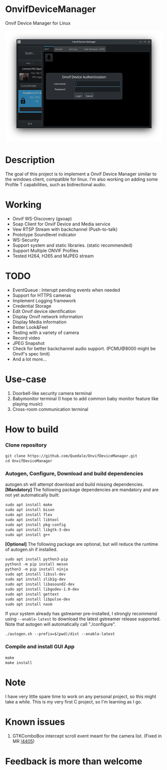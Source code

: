 # OnvifDeviceManager
Onvif Device Manager for Linux

![Application Capture](images/AppCapture.png?raw=true "OnvifDeviceMgr Linux")

# Description
The goal of this project is to implement a Onvif Device Manager similar to the windows client, compatible for linux. I'm also working on adding some Profile T capabilities, such as bidirectional audio.

# Working
- Onvif WS-Discovery (gsoap)
- Soap Client for Onvif Device and Media service
- Vew RTSP Stream with backchannel (Push-to-talk)
- Prototype Soundlevel indicator
- WS-Security
- Support system and static libraries. (static recommended)
- Support Multiple ONVIF Profiles
- Tested H264, H265 and MJPEG stream

# TODO
- EventQueue : Interupt pending events when needed
- Support for HTTPS cameras
- Implement Logging framework
- Credential Storage 
- Edit Onvif device identification
- Display Onvif network information
- Display Media information
- Better Look&Feel
- Testing with a variety of camera
- Record video
- JPEG Snapshot
- Check for better backchannel audio support. (PCMU@8000 might be Onvif's spec limit)
- And a lot more...

# Use-case
1. Doorbell-like security camera terminal
2. Babymonitor terminal (I hope to add common baby monitor feature like playing music)
3. Cross-room communication terminal

 
 
# How to build
### Clone repository
```
git clone https://github.com/Quedale/OnvifDeviceManager.git
cd OnvifDeviceManager
```
### Autogen, Configure, Download and build dependencies
autogen.sh will attempt download and build missing dependencies.   
**[Mandatory]** The following package dependencies are mandatory and are not yet automatically built:
```
sudo apt install make
sudo apt install bison 
sudo apt install flex 
sudo apt install libtool 
sudo apt install pkg-config
sudo apt install libgtk-3-dev
sudo apt install g++
```
**[Optional]** The following package are optional, but will reduce the runtime of autogen.sh if installed.
```
sudo apt install python3-pip
python3 -m pip install meson
python3 -m pip install ninja
sudo apt install libssl-dev
sudo apt install zlib1g-dev
sudo apt install libasound2-dev
sudo apt install libgudev-1.0-dev
sudo apt install gettext
sudo apt install libpulse-dev
sudo apt install nasm
```
If your system already has gstreamer pre-installed, I strongly recommend using `--enable-latest` to download the latest gstreamer release supported.   
Note that autogen will automatically call "./configure".
```
./autogen.sh --prefix=$(pwd)/dist --enable-latest
```

### Compile and install GUI App
```
make
make install
```
# Note
I have very little spare time to work on any personal project, so this might take a while.
This is my very first C project, so I'm learning as I go. 
 
# Known issues
1. GTKComboBox intercept scroll event meant for the camera list. (Fixed in MR [!4405](https://gitlab.gnome.org/GNOME/gtk/-/merge_requests/4405/diffs#1b2782cecf88934dfff50b3eadda7a2b036acfe1))

# 
# Feedback is more than welcome
